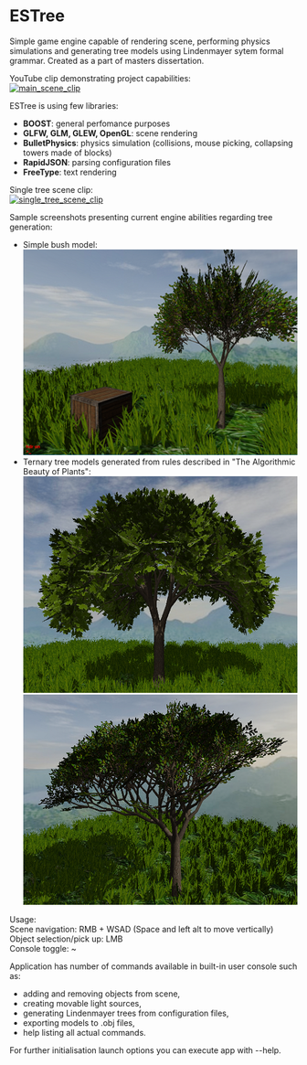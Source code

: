 # ESTree
Simple game engine capable of rendering scene, performing physics simulations and generating tree models using Lindenmayer sytem formal grammar.
Created as a part of masters dissertation.

YouTube clip demonstrating project capabilities:<br/>
[![main_scene_clip](https://img.youtube.com/vi/CheCvFOeFZI/0.jpg)](https://youtu.be/CheCvFOeFZI)

ESTree is using few libraries:
 * __BOOST__: general perfomance purposes
 * __GLFW, GLM, GLEW, OpenGL__: scene rendering
 * __BulletPhysics__: physics simulation (collisions, mouse picking, collapsing towers made of blocks) 
 * __RapidJSON__: parsing configuration files
 * __FreeType__: text rendering

Single tree scene clip:<br/>
[![single_tree_scene_clip](https://img.youtube.com/vi/QXZW_28LS78/0.jpg)](https://youtu.be/QXZW_28LS78)

Sample screenshots presenting current engine abilities regarding tree generation:

 * Simple bush model: <br/>
  ![Sample screenshot](/images/withHdr.PNG) 
 * Ternary tree models generated from rules described in "The Algorithmic Beauty of Plants":<br/>
  ![Sample screenshot](/images/ternaryTreeA.PNG)
  ![Sample screenshot](/images/ternaryTreeE.PNG)
 
 Usage:<br/>
 Scene navigation: RMB + WSAD (Space and left alt to move vertically)<br/>
 Object selection/pick up: LMB<br/>
 Console toggle: ~<br/>
 
 Application has number of commands available in built-in user console such as:
 * adding and removing objects from scene,
 * creating movable light sources,
 * generating Lindenmayer trees from configuration files,
 * exporting models to .obj files,
 * help listing all actual commands.
 
 For further initialisation launch options you can execute app with --help.
